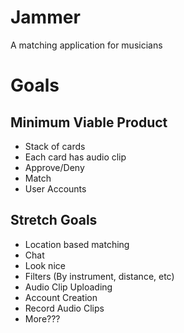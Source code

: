 # Jammer
A matching application for musicians

# Goals
## Minimum Viable Product
* Stack of cards
* Each card has audio clip
* Approve/Deny
* Match
* User Accounts

## Stretch Goals
* Location based matching
* Chat
* Look nice
* Filters (By instrument, distance, etc)
* Audio Clip Uploading
* Account Creation
* Record Audio Clips
* More???

